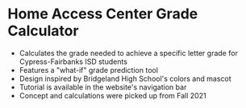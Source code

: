 # Home Access Center Grade Calculator
- Calculates the grade needed to achieve a specific letter grade for Cypress-Fairbanks ISD students
- Features a "what-if" grade prediction tool
- Design inspired by Bridgeland High School's colors and mascot
- Tutorial is available in the website's navigation bar
- Concept and calculations were picked up from Fall 2021
